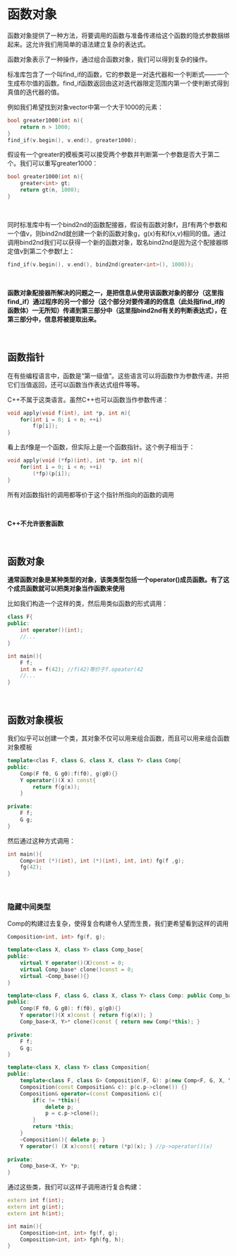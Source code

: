 # 函数对象

函数对象提供了一种方法，将要调用的函数与准备传递给这个函数的隐式参数捆绑起来。这允许我们用简单的语法建立复杂的表达式。

函数对象表示了一种操作，通过组合函数对象，我们可以得到复杂的操作。

标准库包含了一个叫find_if的函数，它的参数是一对迭代器和一个判断式——一个生成布尔值的函数。find_if函数返回由这对迭代器限定范围内第一个使判断式得到真值的迭代器的值。

例如我们希望找到对象vector<int>中第一个大于1000的元素：

```cpp
bool greater1000(int n){
    return n > 1000;
}
find_if(v.begin(), v.end(), greater1000);
```

假设有一个greater的模板类可以接受两个参数并判断第一个参数是否大于第二个。我们可以重写greater1000：

```cpp
bool greater1000(int n){
    greater<int> gt;
    return gt(n, 1000);
}
```

‍

同时标准库中有一个bind2nd的函数配接器，假设有函数对象f，且f有两个参数和一个值v，则bind2nd就创建一个新的函数对象g，g(x)有和f(x,v)相同的值。通过调用bind2nd我们可以获得一个新的函数对象，取名bind2nd是因为这个配接器绑定值v到第二个参数f上：

```cpp
find_if(v.begin(), v.end(), bind2nd(greater<int>(), 1000));
```

‍

**函数对象配接器所解决的问题之一，是把信息从使用该函数对象的部分（这里指find_if）通过程序的另一个部分（这个部分对要传递的的信息（此处指find_if的函数体）一无所知）传递到第三部分中（这里指bind2nd有关的判断表达式），在第三部分中，信息将被提取出来。**

‍

## 函数指针

在有些编程语言中，函数是“第一级值”。这些语言可以将函数作为参数传递，并把它们当值返回，还可以函数当作表达式组件等等。

C++不属于这类语言。虽然C++也可以函数当作参数传递：

```cpp
void apply(void f(int), int *p, int n){
    for(int i = 0; i < n; ++i)
        f(p[i]);
}
```

看上去f像是一个函数，但实际上是一个函数指针。这个例子相当于：

```cpp
void apply(void (*fp)(int), int *p, int n){
    for(int i = 0; i < n; ++i)
        (*fp)(p[i]);
}
```

所有对函数指针的调用都等价于这个指针所指向的函数的调用

‍

**C++不允许嵌套函数**

‍

## 函数对象

**通常函数对象是某种类型的对象，该类类型包括一个operator()成员函数。有了这个成员函数就可以把类对象当作函数来使用**

比如我们构造一个这样的类，然后用类似函数的形式调用：

```cpp
class F{
public:
    int operator()(int);
    //...
}

int main(){
    F f;
    int n = f(42); //f(42)等价于f.opeator(42
    //...
}
```

‍

## 函数对象模板

我们似乎可以创建一个类，其对象不仅可以用来组合函数，而且可以用来组合函数对象模板

```cpp
template<clas F, class G, class X, class Y> class Comp{
public:
    Comp(F f0, G g0):f(f0), g(g0){}
    Y operator()(X x) const{
        return f(g(x));
    }
  
private:
    F f;
    G g;
}
```

然后通过这种方式调用：

```cpp
int main(){
    Comp<int (*)(int), int (*)(int), int, int) fg(f ,g);
    fg(42);
}
```

‍

### 隐藏中间类型

Comp的构建过去复杂，使得复合构建令人望而生畏，我们更希望看到这样的调用

```cpp
Composition<int, int> fg(f, g);
```

```cpp
template<class X, class Y> class Comp_base{
public:
    virtual Y operator()(X)const = 0;
    virtual Comp_base* clone()const = 0;
    virtual ~Comp_base(){}
}

template<class F, class G, class X, class Y> class Comp: public Comp_base<X, Y>{
public:
    Comp(F f0, G g0): f(f0), g(g0){}
    Y operator()(X x)const { return f(g(x)); }
    Comp_base<X, Y>* clone()const { return new Comp(*this); }
  
private:
    F f;
    G g;
}

template<class X, class Y> class Composition{
public:
    template<class F, class G> Composition(F, G): p(new Comp<F, G, X, Y>(f, g)){}
    Composition(const Composition& c): p(c.p->clone()) {}
    Composition& operator=(const Composition& c){
        if(c != *this){
            delete p;
            p = c.p->clone();
        }
        return *this;
    }
    ~Composition(){ delete p; }
    Y operator() (X x)const{ return (*p)(x); } //p->operator()(x)
  
private:
    Comp_base<X, Y> *p;
}
```

通过这些类，我们可以这样子调用进行复合构建：

```cpp
extern int f(int);
extern int g(int);
extern int h(int);

int main(){
    Composition<int, int> fg(f, g);
    Composition<int, int> fgh(fg, h);
}
```

